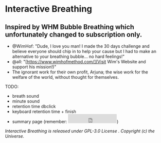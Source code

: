 # Interactive Breathing
## Inspired by WHM Bubble Breathing which unfortunately changed to subscription only.
- @WimHof: "Dude, I love you man! I made the 30 days challenge and believe everyone should chip in to help your cause but I had to make an alternative to your breathing bubble... no hard feelings!"
- @all: "[https://www.wimhofmethod.com/](Visit Wim's Website and support his mission!)"
- The ignorant work for their own profit, Arjuna; the wise work for the welfare of the world, without thought for themselves.

TODO:
- breath sound
- minute sound
- retention time dbclick
- keyboard retention time + finish
- summary page (remember: <iframe class="gh-button" src="https://ghbtns.com/github-btn.html?user=Weedshaker&amp;repo=InteractiveBreathing&amp;type=star&amp;count=true&amp;size=large" scrolling="0" width="160px" height="30px" frameborder="0"></iframe>)

*Interactive Breathing is released under GPL-3.0 License . Copyright (c) the Universe.*
